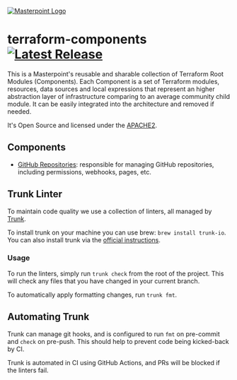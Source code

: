 [![Masterpoint Logo](https://i.imgur.com/RDLnuQO.png)](https://masterpoint.io)

# terraform-components [![Latest Release](https://img.shields.io/github/release/masterpointio/terraform-components.svg)](https://github.com/masterpointio/terraform-components/releases/latest)

This is a Masterpoint's reusable and sharable collection of Terraform Root Modules (Components). Each Component is a set of Terraform modules, resources, data sources and local expressions that represent an higher abstraction layer of infrastructure comparing to an average community child module. It can be easily integrated into the architecture and removed if needed.

It's Open Source and licensed under the [APACHE2](LICENSE).

## Components

- [GitHub Repositories](./github-repositories/README.md): responsible for managing GitHub repositories, including permissions, webhooks, pages, etc.

## Trunk Linter

To maintain code quality we use a collection of linters, all managed by [Trunk](https://trunk.io).

To install trunk on your machine you can use brew: `brew install trunk-io`. You can also install trunk via the [official instructions](https://docs.trunk.io/docs/install).

### Usage

To run the linters, simply run `trunk check` from the root of the project. This will check any files that you have changed in your current branch.

To automatically apply formatting changes, run `trunk fmt`.

## Automating Trunk

Trunk can manage git hooks, and is configured to run `fmt` on pre-commit and `check` on pre-push. This should help to prevent code being kicked-back by CI.

Trunk is automated in CI using GitHub Actions, and PRs will be blocked if the linters fail.
